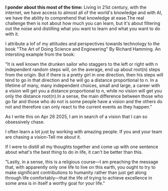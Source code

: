 
**I ponder about this most of the time:**
Living in 21st century, with the internet, we have access to almost all of the world's knowledge and with AI, we have the ability to comprehend that knowledge at ease.The real challenge then is not about how much you can learn, but it's about filtering out the noise and distilling what you want to learn and what you want to do with it.

I attribute a lof of my attitudes and perspectives towards technology to the book "The Art of Doing Science and Engineering" By Richard Hamming. An intersting example from the book:

"It is well known the drunken sailor who staggers to the left or right with n independent random steps will, on the average, end up about root(n) steps from the origin. But if there is a pretty girl in one direction, then his steps will tend to go in that direction and he will go a distance proportional to n. In a lifetime of many, many independent choices, small and large, a career with a vision will get you a distance proportional to n, while no vision will get you only the distance root(n).In a sense, the main difference between those who go far and those who do not is some people have a vision and the others do not and therefore can only react to the current events as they happen."

As I write this on Apr 26 2025, I am in search of a vision that I can so obsessively chase. 



I often learn a lot just by working with amazing people. If you and your team are chasing a vision-Tell me about it.


 If I were to distill all my thoughts together and come up with one sentence about what's the best thing to do in life, it can't be better than this.

"Lastly, in a sense, this is a religious course—I am preaching the message that, with apparently only one life to live on this earth, you ought to try to make significant contributions to humanity rather than just get along through life comfortably—that the life of trying to achieve excellence in some area is in itself a worthy goal for your life."